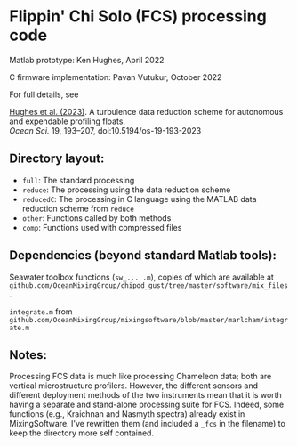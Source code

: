 # Flippin' Chi Solo (FCS) processing code

Matlab prototype: Ken Hughes, April 2022

C firmware implementation: Pavan Vutukur, October 2022 

For full details, see 
  
[Hughes et al. (2023)][H23]. A turbulence data reduction scheme for autonomous and expendable profiling floats.  
*Ocean Sci.* 19, 193–207, doi:10.5194/os-19-193-2023

## Directory layout:

- `full`: The standard processing
- `reduce`: The processing using the data reduction scheme
- `reducedC`: The processing in C language using the MATLAB data reduction scheme from `reduce`
- `other`: Functions called by both methods
- `comp`: Functions used with compressed files
 
## Dependencies (beyond standard Matlab tools):

Seawater toolbox functions (`sw_... .m`), copies of which are available at `github.com/OceanMixingGroup/chipod_gust/tree/master/software/mix_files`.

`integrate.m` from  
`github.com/OceanMixingGroup/mixingsoftware/blob/master/marlcham/integrate.m`

## Notes:

Processing FCS data is much like processing Chameleon data; both are vertical microstructure profilers. However, the different sensors and different deployment methods of the two instruments mean that it is worth having a separate and stand-alone processing suite for FCS. Indeed, some functions (e.g., Kraichnan and Nasmyth spectra) already exist in MixingSoftware. I've rewritten them (and included a `_fcs` in the filename) to keep the directory more self contained.

[H23]: https://doi.org/10.5194/os-19-193-2023
